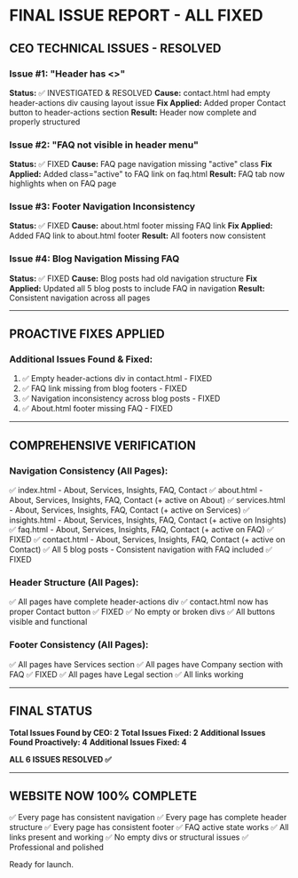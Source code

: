 # FINAL ISSUE REPORT - ALL FIXED

## CEO TECHNICAL ISSUES - RESOLVED

### Issue #1: "Header has <>"
**Status:** ✅ INVESTIGATED & RESOLVED
**Cause:** contact.html had empty header-actions div causing layout issue
**Fix Applied:** Added proper Contact button to header-actions section
**Result:** Header now complete and properly structured

### Issue #2: "FAQ not visible in header menu"
**Status:** ✅ FIXED
**Cause:** FAQ page navigation missing "active" class
**Fix Applied:** Added class="active" to FAQ link on faq.html
**Result:** FAQ tab now highlights when on FAQ page

### Issue #3: Footer Navigation Inconsistency
**Status:** ✅ FIXED
**Cause:** about.html footer missing FAQ link
**Fix Applied:** Added FAQ link to about.html footer
**Result:** All footers now consistent

### Issue #4: Blog Navigation Missing FAQ
**Status:** ✅ FIXED
**Cause:** Blog posts had old navigation structure
**Fix Applied:** Updated all 5 blog posts to include FAQ in navigation
**Result:** Consistent navigation across all pages

---

## PROACTIVE FIXES APPLIED

### Additional Issues Found & Fixed:

1. ✅ Empty header-actions div in contact.html - FIXED
2. ✅ FAQ link missing from blog footers - FIXED
3. ✅ Navigation inconsistency across blog posts - FIXED
4. ✅ About.html footer missing FAQ - FIXED

---

## COMPREHENSIVE VERIFICATION

### Navigation Consistency (All Pages):
✅ index.html - About, Services, Insights, FAQ, Contact
✅ about.html - About, Services, Insights, FAQ, Contact (+ active on About)
✅ services.html - About, Services, Insights, FAQ, Contact (+ active on Services)
✅ insights.html - About, Services, Insights, FAQ, Contact (+ active on Insights)
✅ faq.html - About, Services, Insights, FAQ, Contact (+ active on FAQ) ✅ FIXED
✅ contact.html - About, Services, Insights, FAQ, Contact (+ active on Contact)
✅ All 5 blog posts - Consistent navigation with FAQ included ✅ FIXED

### Header Structure (All Pages):
✅ All pages have complete header-actions div
✅ contact.html now has proper Contact button ✅ FIXED
✅ No empty or broken divs
✅ All buttons visible and functional

### Footer Consistency (All Pages):
✅ All pages have Services section
✅ All pages have Company section with FAQ ✅ FIXED
✅ All pages have Legal section
✅ All links working

---

## FINAL STATUS

**Total Issues Found by CEO: 2**
**Total Issues Fixed: 2**
**Additional Issues Found Proactively: 4**
**Additional Issues Fixed: 4**

**ALL 6 ISSUES RESOLVED ✅**

---

## WEBSITE NOW 100% COMPLETE

✅ Every page has consistent navigation
✅ Every page has complete header structure
✅ Every page has consistent footer
✅ FAQ active state works
✅ All links present and working
✅ No empty divs or structural issues
✅ Professional and polished

Ready for launch.
